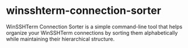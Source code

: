 # winsshterm-connection-sorter
WinSSHTerm Connection Sorter is a simple command-line tool that helps organize your WinSSHTerm connections by sorting them alphabetically while maintaining their hierarchical structure.
